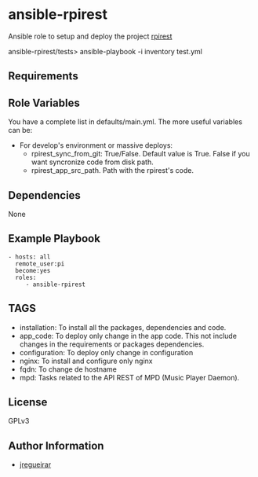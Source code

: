 # ansible-rpirest

Ansible role to setup and deploy the project [rpirest](https://github.com/jregueirar/rpirest)

ansible-rpirest/tests> ansible-playbook -i inventory test.yml

## Requirements


## Role Variables

You have a complete list in defaults/main.yml. The more useful variables can be:

  * For develop's environment or massive deploys:
    * rpirest_sync_from_git: True/False. Default value is True. False
  if you want syncronize code from disk path.
    * rpirest_app_src_path. Path with the rpirest's code.


## Dependencies

None

## Example Playbook

    - hosts: all
      remote_user:pi
      become:yes
      roles:
         - ansible-rpirest
	 
## TAGS

  * installation: To install all the packages, dependencies and code.
  * app_code: To deploy only change in the app code. This not include changes in the requirements or packages dependencies. 
  * configuration: To deploy only change in configuration
  * nginx: To install and configure only nginx
  * fqdn: To change de hostname
  * mpd: Tasks related to the API REST of MPD (Music Player Daemon).

 
License
-------

GPLv3

 Author Information
------------------

- [jregueirar](https://github.com/jregueirar)
